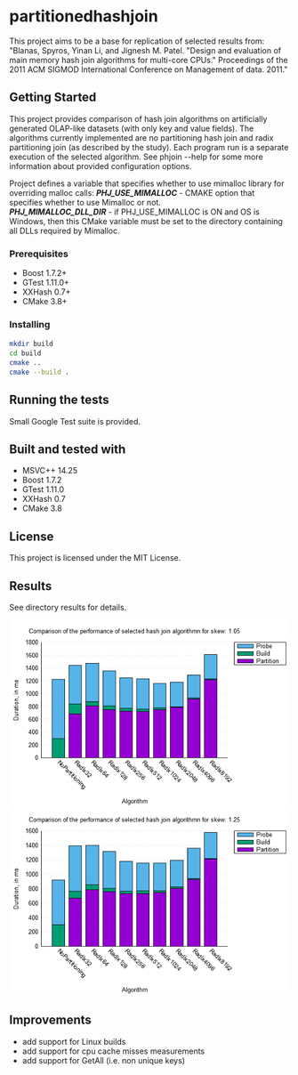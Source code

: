 # partitionedhashjoin

This project aims to be a base for replication of selected results from:
"Blanas, Spyros, Yinan Li, and Jignesh M. Patel. "Design and evaluation of main memory hash join algorithms for multi-core CPUs." Proceedings of the 2011 ACM SIGMOD International Conference on Management of data. 2011."

## Getting Started

This project provides comparison of hash join algorithms on artificially generated OLAP-like datasets (with only key and value fields). 
The algorithms currently implemented are no partitioning hash join and radix partitioning join (as described by the study). 
Each program run is a separate execution of the selected algorithm. See phjoin --help for some more information about provided configuration options.

Project defines a variable that specifies whether to use mimalloc library for overriding malloc calls:
___PHJ_USE_MIMALLOC___ - CMAKE option that specifies whether to use Mimalloc or not.\
___PHJ_MIMALLOC_DLL_DIR___ - if PHJ_USE_MIMALLOC is ON and OS is Windows, then this CMake variable must be set to the directory containing all DLLs required by Mimalloc.

### Prerequisites

- Boost 1.7.2+
- GTest 1.11.0+
- XXHash 0.7+
- CMake 3.8+

### Installing

```bash
mkdir build
cd build
cmake ..
cmake --build .
```

## Running the tests

Small Google Test suite is provided.

## Built and tested with

- MSVC++ 14.25
- Boost 1.7.2
- GTest 1.11.0
- XXHash 0.7
- CMake 3.8

## License

This project is licensed under the MIT License.

## Results

See directory results for details.

![alt text](https://github.com/ragoragino/partitionedhashjoin/blob/master/results/1.05/figure.png?raw=true)
![alt text](https://github.com/ragoragino/partitionedhashjoin/blob/master/results/1.25/figure.png?raw=true)

## Improvements
- add support for Linux builds
- add support for cpu cache misses measurements
- add support for GetAll (i.e. non unique keys)
